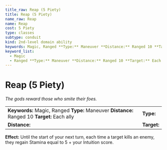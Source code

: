 ```yaml
---
title_raw: Reap (5 Piety)
title: Reap (5 Piety)
name_raw: Reap
name: Reap
cost: 5 Piety
type: classes
subtype: conduit
kind: 2nd-level domain ability
keywords: Magic, Ranged **Type:** Maneuver **Distance:** Ranged 10 **Target:** Each ally
keyword_list:
  - Magic
  - Ranged **Type:** Maneuver **Distance:** Ranged 10 **Target:** Each ally
---
```


# Reap (5 Piety)

*The gods reward those who smite their foes.*

|                                                                                              |             |
| :------------------------------------------------------------------------------------------- | :---------- |
| **Keywords:** Magic, Ranged **Type:** Maneuver **Distance:** Ranged 10 **Target:** Each ally | **Type:**   |
| **Distance:**                                                                                | **Target:** |

**Effect:** Until the start of your next turn, each time a target kills an enemy, they regain Stamina equal to 5 + your Intuition score.
